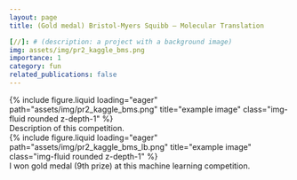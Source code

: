 ```yaml
---
layout: page
title: (Gold medal) Bristol-Myers Squibb – Molecular Translation

[//]: # (description: a project with a background image)
img: assets/img/pr2_kaggle_bms.png
importance: 1
category: fun
related_publications: false
---
```




<div class="row">
    <div class="col-sm mt-3 mt-md-0">
        {% include figure.liquid loading="eager" path="assets/img/pr2_kaggle_bms.png" title="example image" class="img-fluid rounded z-depth-1" %}
    </div>
</div>
<div class="caption">
    Description of this competition.
</div>

<div class="row">
    <div class="col-sm mt-3 mt-md-0">
        {% include figure.liquid loading="eager" path="assets/img/pr2_kaggle_bms_lb.png" title="example image" class="img-fluid rounded z-depth-1" %}
    </div>
</div>
<div class="caption">
    I won gold medal (9th prize) at this machine learning competition.
</div>